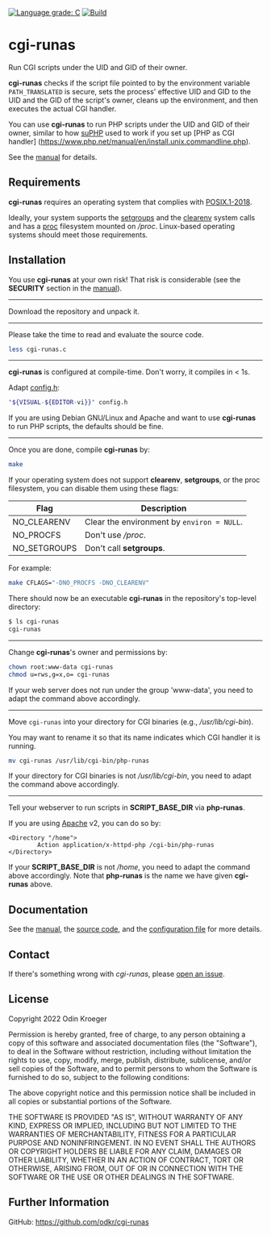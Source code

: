 [![Language grade: C](https://img.shields.io/lgtm/grade/cpp/github/odkr/cgi-runas.svg)](https://lgtm.com/projects/g/odkr/cgi-runas)
[![Build](https://ci.appveyor.com/api/projects/status/3besl1g6c66llwax/branch/main?svg=true)](https://ci.appveyor.com/project/odkr/cgi-runas/branch/main)

# cgi-runas

Run CGI scripts under the UID and GID of their owner.

**cgi-runas** checks if the script file pointed to by the environment
variable `PATH_TRANSLATED` is secure, sets the process' effective UID
and GID to the UID and the GID of the script's owner, cleans up the
environment, and then executes the actual CGI handler.

You can use **cgi-runas** to run PHP scripts under the UID and GID of their
owner, similar to how [suPHP](https://smarsching.github.io/suphp/Home.html)
used to work if you set up [PHP as CGI handler]
(https://www.php.net/manual/en/install.unix.commandline.php).

See the [manual](MANUAL.rst) for details.

## Requirements

**cgi-runas** requires an operating system that complies with
[POSIX.1-2018](https://pubs.opengroup.org/onlinepubs/9699919799.2018edition/).

Ideally, your system supports the
[setgroups](https://man7.org/linux/man-pages/man2/setgroups.2.html)
and the
[clearenv](https://man7.org/linux/man-pages/man3/clearenv.3.html)
system calls and has a
[proc](https://tldp.org/LDP/Linux-Filesystem-Hierarchy/html/proc.html)
filesystem mounted on */proc*.
Linux-based operating systems should meet those requirements.


## Installation 

You use **cgi-runas** at your own risk!
That risk is considerable
(see the **SECURITY** section in the [manual](MANUAL.rst)).

----

Download the repository and unpack it.
<!--[latest release](https://github.com/odkr/cgi-runas/releases/latest)
and unpack it:

```sh
(
	url="https://github.com/odkr/cgi-runas/releases/download/v0.0.0/cgi-runas-0.0.0.tgz"
	curl --silent --show-error --location "$url"
	[ "$?" -eq 127 ] && wget --output-document=- "$url"
) | tar -xz
```
-->

----

Please take the time to read and evaluate the source code.

```sh
less cgi-runas.c
```

----

**cgi-runas** is configured at compile-time. Don't worry, it compiles in < 1s.

Adapt [config.h](config.h):

```sh
"${VISUAL-${EDITOR-vi}}" config.h
```

If you are using Debian GNU/Linux and Apache and want to use **cgi-runas**
to run PHP scripts, the defaults should be fine.

----

Once you are done, compile **cgi-runas** by:

```sh
make
```

If your operating system does not support **clearenv**, **setgroups**,
or the proc filesystem, you can disable them using these flags:

| Flag         | Description                                |
| ------------ | ------------------------------------------ |
| NO_CLEARENV  | Clear the environment by `environ = NULL`. |
| NO_PROCFS    | Don't use */proc*.                         |
| NO_SETGROUPS | Don't call **setgroups**.                  |

For example:

```sh
make CFLAGS="-DNO_PROCFS -DNO_CLEARENV"
```

There should now be an executable **cgi-runas** in
the repository's top-level directory:

```sh
$ ls cgi-runas
cgi-runas
```


----


Change **cgi-runas**'s owner and permissions by:

```sh
chown root:www-data cgi-runas
chmod u=rws,g=x,o= cgi-runas
```

If your web server does not run under the group 'www-data',
you need to adapt the command above accordingly.


----

Move `cgi-runas` into your directory for CGI binaries
(e.g., */usr/lib/cgi-bin*).

You may want to rename it so that its name indicates
which CGI handler it is running.

```sh
mv cgi-runas /usr/lib/cgi-bin/php-runas
```

If your directory for CGI binaries is not */usr/lib/cgi-bin*,
you need to adapt the command above accordingly.

----

Tell your webserver to run scripts in **SCRIPT_BASE_DIR** via **php-runas**.

If you are using [Apache](https://www.apache.org) v2, you can do so by:

```apacheconf
<Directory "/home">
        Action application/x-httpd-php /cgi-bin/php-runas
</Directory>
```

If your **SCRIPT_BASE_DIR** is not */home*, you need to adapt the command
above accordingly. Note that **php-runas** is the name we have given
**cgi-runas** above.


## Documentation

See the [manual](MANUAL.rst), the [source code](cgi-runas.c), and
the [configuration file](config.h) for more details.


## Contact

If there's something wrong with *cgi-runas*, please
[open an issue](https://github.com/odkr/cgi-runas/issues).


## License

Copyright 2022 Odin Kroeger

Permission is hereby granted, free of charge, to any person obtaining a copy
of this software and associated documentation files (the "Software"), to deal
in the Software without restriction, including without limitation the rights
to use, copy, modify, merge, publish, distribute, sublicense, and/or sell
copies of the Software, and to permit persons to whom the Software is
furnished to do so, subject to the following conditions:

The above copyright notice and this permission notice shall be included in
all copies or substantial portions of the Software.

THE SOFTWARE IS PROVIDED "AS IS", WITHOUT WARRANTY OF ANY KIND, EXPRESS OR
IMPLIED, INCLUDING BUT NOT LIMITED TO THE WARRANTIES OF MERCHANTABILITY,
FITNESS FOR A PARTICULAR PURPOSE AND NONINFRINGEMENT. IN NO EVENT SHALL THE
AUTHORS OR COPYRIGHT HOLDERS BE LIABLE FOR ANY CLAIM, DAMAGES OR OTHER
LIABILITY, WHETHER IN AN ACTION OF CONTRACT, TORT OR OTHERWISE, ARISING FROM,
OUT OF OR IN CONNECTION WITH THE SOFTWARE OR THE USE OR OTHER DEALINGS IN THE
SOFTWARE.


## Further Information

GitHub: <https://github.com/odkr/cgi-runas>
